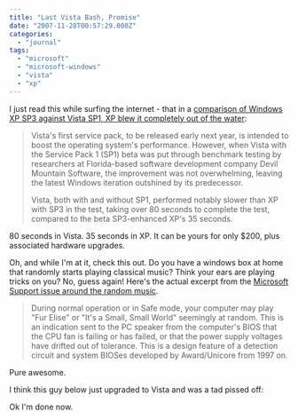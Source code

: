 ```yaml
---
title: "Last Vista Bash, Promise"
date: "2007-11-28T00:57:29.000Z"
categories: 
  - "journal"
tags: 
  - "microsoft"
  - "microsoft-windows"
  - "vista"
  - "xp"
---
```


I just read this while surfing the internet - that in a [comparison of Windows XP SP3 against Vista SP1, XP blew it completely out of the water](http://www.news.com/Windows-XP-outshines-Vista-in-benchmarking-test/2100-1016_3-6220201.html):

> Vista's first service pack, to be released early next year, is intended to boost the operating system's performance. However, when Vista with the Service Pack 1 (SP1) beta was put through benchmark testing by researchers at Florida-based software development company Devil Mountain Software, the improvement was not overwhelming, leaving the latest Windows iteration outshined by its predecessor.
> 
> Vista, both with and without SP1, performed notably slower than XP with SP3 in the test, taking over 80 seconds to complete the test, compared to the beta SP3-enhanced XP's 35 seconds.

80 seconds in Vista. 35 seconds in XP. It can be yours for only $200, plus associated hardware upgrades.

Oh, and while I'm at it, check this out. Do you have a windows box at home that randomly starts playing classical music? Think your ears are playing tricks on you? No, guess again! Here's the actual excerpt from the [Microsoft Support issue around the random music](http://support.microsoft.com/default.aspx?scid=kb;en-us;261186).

> During normal operation or in Safe mode, your computer may play "Fur Elise" or "It's a Small, Small World" seemingly at random. This is an indication sent to the PC speaker from the computer's BIOS that the CPU fan is failing or has failed, or that the power supply voltages have drifted out of tolerance. This is a design feature of a detection circuit and system BIOSes developed by Award/Unicore from 1997 on.

Pure awesome.

I think this guy below just upgraded to Vista and was a tad pissed off:

Ok I'm done now.
